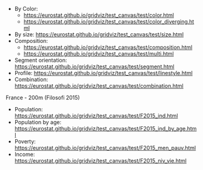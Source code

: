 - By Color:
  - https://eurostat.github.io/gridviz/test_canvas/test/color.html
  - https://eurostat.github.io/gridviz/test_canvas/test/color_diverging.html
- By size: https://eurostat.github.io/gridviz/test_canvas/test/size.html
- Composition:
  - https://eurostat.github.io/gridviz/test_canvas/test/composition.html
  - https://eurostat.github.io/gridviz/test_canvas/test/multi.html
- Segment orientation: https://eurostat.github.io/gridviz/test_canvas/test/segment.html
- Profile: https://eurostat.github.io/gridviz/test_canvas/test/linestyle.html
- Combination: https://eurostat.github.io/gridviz/test_canvas/test/combination.html

France - 200m (Filosofi 2015)
- Population: https://eurostat.github.io/gridviz/test_canvas/test/F2015_ind.html
- Population by age: https://eurostat.github.io/gridviz/test_canvas/test/F2015_ind_by_age.html
- Poverty: https://eurostat.github.io/gridviz/test_canvas/test/F2015_men_pauv.html
- Income: https://eurostat.github.io/gridviz/test_canvas/test/F2015_niv_vie.html
